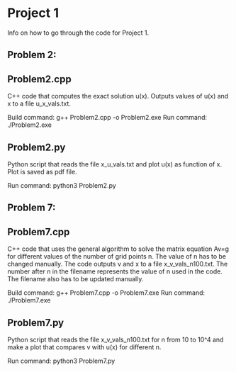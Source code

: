 # Project 1

Info on how to go through the code for Project 1.

Problem 2:
---------
Problem2.cpp
----
C++ code that computes the exact solution u(x). 
Outputs values of u(x) and x to a file u_x_vals.txt. 

Build command: g++ Problem2.cpp -o Problem2.exe
Run command: ./Problem2.exe

Problem2.py
----
Python script that reads the file x_u_vals.txt and plot u(x) as function of x.
Plot is saved as pdf file.

Run command: python3 Problem2.py

Problem 7:
--------
Problem7.cpp
----
C++ code that uses the general algorithm to solve the matrix equation Av=g for different values of the number of grid points n.
The value of n has to be changed manually. The code outputs v and x to a file x_v_vals_n100.txt. The number after n in the 
filename represents the value of n used in the code. The filename also has to be updated manually.

Build command: g++ Problem7.cpp -o Problem7.exe
Run command: ./Problem7.exe

Problem7.py
----
Python script that reads the file x_v_vals_n100.txt for n from 10 to 10^4 and make a plot that compares v with u(x) for different n. 

Run command: python3 Problem7.py

